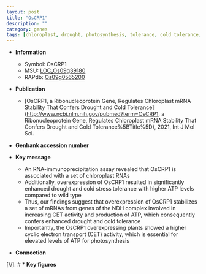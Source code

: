 ```yaml
---
layout: post
title: "OsCRP1"
description: ""
category: genes
tags: [chloroplast, drought, photosynthesis, tolerance, cold tolerance, cold stress, stress, cold, stress tolerance]
---
```


* **Information**  
    + Symbol: OsCRP1  
    + MSU: [LOC_Os09g39180](http://rice.plantbiology.msu.edu/cgi-bin/ORF_infopage.cgi?orf=LOC_Os09g39180)  
    + RAPdb: [Os09g0565200](http://rapdb.dna.affrc.go.jp/viewer/gbrowse_details/irgsp1?name=Os09g0565200)  

* **Publication**  
    + [OsCRP1, a Ribonucleoprotein Gene, Regulates Chloroplast mRNA Stability That Confers Drought and Cold Tolerance](http://www.ncbi.nlm.nih.gov/pubmed?term=OsCRP1, a Ribonucleoprotein Gene, Regulates Chloroplast mRNA Stability That Confers Drought and Cold Tolerance%5BTitle%5D), 2021, Int J Mol Sci.

* **Genbank accession number**  

* **Key message**  
    + An RNA-immunoprecipitation assay revealed that OsCRP1 is associated with a set of chloroplast RNAs
    + Additionally, overexpression of OsCRP1 resulted in significantly enhanced drought and cold stress tolerance with higher ATP levels compared to wild type
    + Thus, our findings suggest that overexpression of OsCRP1 stabilizes a set of mRNAs from genes of the NDH complex involved in increasing CET activity and production of ATP, which consequently confers enhanced drought and cold tolerance
    + Importantly, the OsCRP1 overexpressing plants showed a higher cyclic electron transport (CET) activity, which is essential for elevated levels of ATP for photosynthesis

* **Connection**  

[//]: # * **Key figures**  


